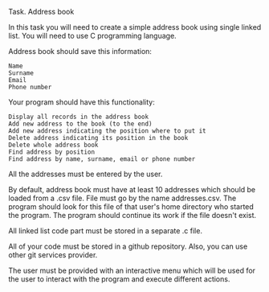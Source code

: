 Task. Address book

In this task you will need to create a simple address book using single linked list. You will need to use C programming language. 

Address book should save this information:

    Name
    Surname
    Email
    Phone number

Your program should have this functionality:

    Display all records in the address book
    Add new address to the book (to the end)
    Add new address indicating the position where to put it
    Delete address indicating its position in the book
    Delete whole address book
    Find address by position
    Find address by name, surname, email or phone number

All the addresses must be entered by the user.

By default, address book must have at least 10 addresses which should be loaded from a .csv file. File must go by the name addresses.csv. The program should look for this file of that user's home directory who started the program. The program should continue its work if the file doesn't exist. 

All linked list code part must be stored in a separate .c file.

All of your code must be stored in a github repository. Also, you can use other git services provider. 

The user must be provided with an interactive menu which will be used for the user to interact with the program and execute different actions.